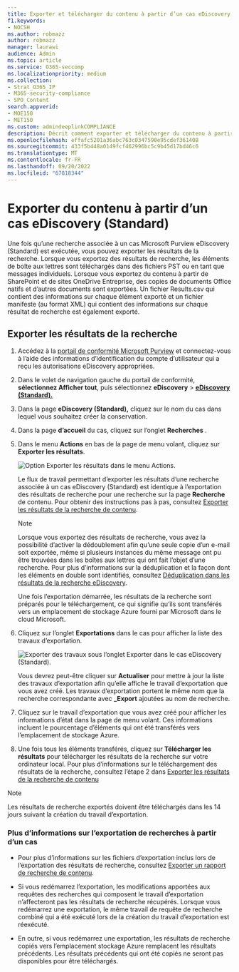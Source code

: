 ```yaml
---
title: Exporter et télécharger du contenu à partir d’un cas eDiscovery (Standard)
f1.keywords:
- NOCSH
ms.author: robmazz
author: robmazz
manager: laurawi
audience: Admin
ms.topic: article
ms.service: O365-seccomp
ms.localizationpriority: medium
ms.collection:
- Strat_O365_IP
- M365-security-compliance
- SPO_Content
search.appverid:
- MOE150
- MET150
ms.custom: admindeeplinkCOMPLIANCE
description: Décrit comment exporter et télécharger du contenu à partir d’un cas eDiscovery (Standard) dans Microsoft 365.
ms.openlocfilehash: effafc5201a36abc763c0347590e95cdef361408
ms.sourcegitcommit: 433f5b448a0149fcf462996bc5c9b45d17bd46c6
ms.translationtype: MT
ms.contentlocale: fr-FR
ms.lasthandoff: 09/20/2022
ms.locfileid: "67818344"
---
```

# <a name="export-content-from-a-ediscovery-standard-case"></a>Exporter du contenu à partir d’un cas eDiscovery (Standard)

Une fois qu’une recherche associée à un cas Microsoft Purview eDiscovery (Standard) est exécutée, vous pouvez exporter les résultats de la recherche. Lorsque vous exportez des résultats de recherche, les éléments de boîte aux lettres sont téléchargés dans des fichiers PST ou en tant que messages individuels. Lorsque vous exportez du contenu à partir de SharePoint et de sites OneDrive Entreprise, des copies de documents Office natifs et d’autres documents sont exportées. Un fichier Results.csv qui contient des informations sur chaque élément exporté et un fichier manifeste (au format XML) qui contient des informations sur chaque résultat de recherche est également exporté.
  
## <a name="export-search-results"></a>Exporter les résultats de la recherche

1. Accédez à la <a href="https://go.microsoft.com/fwlink/p/?linkid=2077149" target="_blank">portail de conformité Microsoft Purview</a> et connectez-vous à l’aide des informations d’identification du compte d’utilisateur qui a reçu les autorisations eDiscovery appropriées.

2. Dans le volet de navigation gauche du portail de conformité, **sélectionnez Afficher tout**, puis sélectionnez **eDiscovery** > <a href="https://go.microsoft.com/fwlink/p/?linkid=2174007" target="_blank">**eDiscovery (Standard).**</a>

3. Dans la page **eDiscovery (Standard),** cliquez sur le nom du cas dans lequel vous souhaitez créer la conservation.

4. Dans la page **d’accueil** du cas, cliquez sur l’onglet **Recherches** .

5. Dans le menu **Actions** en bas de la page de menu volant, cliquez sur **Exporter les résultats**.

   ![Option Exporter les résultats dans le menu Actions.](../media/ActionMenuExportResults.png)

   Le flux de travail permettant d’exporter les résultats d’une recherche associée à un cas eDiscovery (Standard) est identique à l’exportation des résultats de recherche pour une recherche sur la page **Recherche** de contenu. Pour obtenir des instructions pas à pas, consultez [Exporter les résultats de la recherche de contenu](export-search-results.md).

   > [!NOTE]
   > Lorsque vous exportez des résultats de recherche, vous avez la possibilité d’activer la dédoublement afin qu’une seule copie d’un e-mail soit exportée, même si plusieurs instances du même message ont pu être trouvées dans les boîtes aux lettres qui ont fait l’objet d’une recherche. Pour plus d’informations sur la déduplication et la façon dont les éléments en double sont identifiés, consultez [Déduplication dans les résultats de la recherche eDiscovery](de-duplication-in-ediscovery-search-results.md).

   Une fois l’exportation démarrée, les résultats de la recherche sont préparés pour le téléchargement, ce qui signifie qu’ils sont transférés vers un emplacement de stockage Azure fourni par Microsoft dans le cloud Microsoft.
  
6. Cliquez sur l’onglet **Exportations** dans le cas pour afficher la liste des travaux d’exportation.
  
   ![Exporter des travaux sous l’onglet Exporter dans le cas eDiscovery (Standard).](../media/CoreeDiscoveryExport.png)

   Vous devrez peut-être cliquer sur **Actualiser** pour mettre à jour la liste des travaux d’exportation afin qu’elle affiche le travail d’exportation que vous avez créé. Les travaux d’exportation portent le même nom que la recherche correspondante avec **_Export** ajoutées au nom de recherche.

7. Cliquez sur le travail d’exportation que vous avez créé pour afficher les informations d’état dans la page de menu volant. Ces informations incluent le pourcentage d’éléments qui ont été transférés vers l’emplacement de stockage Azure.

8. Une fois tous les éléments transférés, cliquez sur **Télécharger les résultats** pour télécharger les résultats de la recherche sur votre ordinateur local. Pour plus d’informations sur le téléchargement des résultats de la recherche, consultez l’étape 2 dans [Exporter les résultats de la recherche de contenu](export-search-results.md#step-2-download-the-search-results)

> [!NOTE]
> Les résultats de recherche exportés doivent être téléchargés dans les 14 jours suivant la création du travail d’exportation.

### <a name="more-information-about-exporting-searches-from-a-case"></a>Plus d’informations sur l’exportation de recherches à partir d’un cas

- Pour plus d’informations sur les fichiers d’exportation inclus lors de l’exportation des résultats de recherche, consultez [Exporter un rapport de recherche de contenu](export-a-content-search-report.md#whats-included-in-the-report).

- Si vous redémarrez l’exportation, les modifications apportées aux requêtes des recherches qui composent le travail d’exportation n’affecteront pas les résultats de recherche récupérés. Lorsque vous redémarrez une exportation, le même travail de requête de recherche combiné qui a été exécuté lors de la création du travail d’exportation est réexécuté.

- En outre, si vous redémarrez une exportation, les résultats de recherche copiés vers l’emplacement stockage Azure remplacent les résultats précédents. Les résultats précédents qui ont été copiés ne seront pas disponibles pour être téléchargés.
